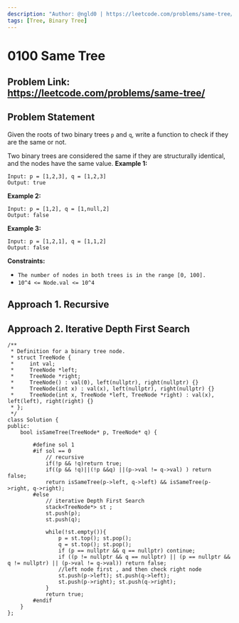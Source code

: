 ```yaml
---
description: "Author: @ngld0 | https://leetcode.com/problems/same-tree/"
tags: [Tree, Binary Tree]
---
```

# 0100 Same Tree
## Problem Link: https://leetcode.com/problems/same-tree/

## Problem Statement
Given the roots of two binary trees `p` and `q`, write a function to check if they are the same or not.

Two binary trees are considered the same if they are structurally identical, and the nodes have the same value.
**Example 1:**
```
Input: p = [1,2,3], q = [1,2,3]
Output: true
```
**Example 2:**

```
Input: p = [1,2], q = [1,null,2]
Output: false
```
**Example 3:**
```
Input: p = [1,2,1], q = [1,1,2]
Output: false
```
**Constraints:**

- `The number of nodes in both trees is in the range [0, 100].`
- `10^4 <= Node.val <= 10^4`
## Approach 1. Recursive

## Approach 2. Iterative Depth First Search

<Tabs>

<TableItem value="cpp" label="C++">
<SolutionAuthor name="@ngld0"/>

```
/**
 * Definition for a binary tree node.
 * struct TreeNode {
 *     int val;
 *     TreeNode *left;
 *     TreeNode *right;
 *     TreeNode() : val(0), left(nullptr), right(nullptr) {}
 *     TreeNode(int x) : val(x), left(nullptr), right(nullptr) {}
 *     TreeNode(int x, TreeNode *left, TreeNode *right) : val(x), left(left), right(right) {}
 * };
 */
class Solution {
public:
    bool isSameTree(TreeNode* p, TreeNode* q) {
            
        #define sol 1
        #if sol == 0
            // recursive
            if(!p && !q)return true;
            if((p && !q)||(!p &&q) ||(p->val != q->val) ) return false;
            return isSameTree(p->left, q->left) && isSameTree(p->right, q->right);        
        #else
            // iterative Depth First Search
            stack<TreeNode*> st ;
            st.push(p);
            st.push(q);

            while(!st.empty()){
                p = st.top(); st.pop();
                q = st.top(); st.pop();
                if (p == nullptr && q == nullptr) continue;
                if ((p != nullptr && q == nullptr) || (p == nullptr && q != nullptr) || (p->val != q->val)) return false;
                //left node first , and then check right node
                st.push(p->left); st.push(q->left);
                st.push(p->right); st.push(q->right);
            }
            return true;        
        #endif
    }
};
```

</TabItem>
</Tabs>